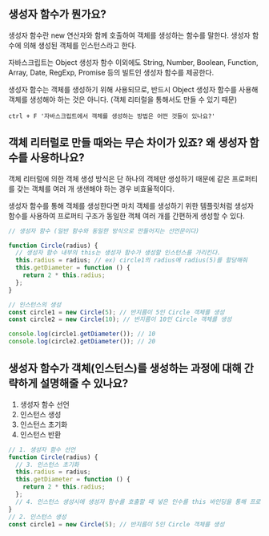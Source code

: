 
## 생성자 함수가 뭔가요?
생성자 함수란 new 연산자와 함께 호출하여 객체를 생성하는 함수를 말한다. 생성자 함수에 의해 생성된 객체를 인스턴스라고 한다.

자바스크립트는 Object 생성자 함수 이외에도 String, Number, Boolean, Function, Array, Date, RegExp, Promise 등의 빌트인 생성자 함수를 제공한다.

생성자 함수는 객체를 생성하기 위해 사용되므로, 반드시 Object 생성자 함수를 사용해 객체를 생성해야 하는 것은 아니다. (객체 리터럴을 통해서도 만들 수 있기 때문)

`ctrl + F '자바스크립트에서 객체를 생성하는 방법은 어떤 것들이 있나요?'`


## 객체 리터럴로 만들 때와는 무슨 차이가 있죠? 왜 생성자 함수를 사용하나요?
객체 리터럴에 의한 객체 생성 방식은 단 하나의 객체만 생성하기 때문에 같은 프로퍼티를 갖는 객체를 여러 개 생샌해야 하는 경우 비효율적이다.

생성자 함수를 통해 객체를 생성한다면 마치 객체를 생성하기 위한 템플릿처럼 생성자 함수를 사용하여 프로퍼티 구조가 동일한 객체 여러 개를 간편하게 생성할 수 있다.

```javascript
// 생성자 함수 (일반 함수와 동일한 방식으로 만들어지는 선언문이다)

function Circle(radius) {
  // 생성자 함수 내부의 this는 생성자 함수가 생성할 인스턴스를 가리킨다.
  this.radius = radius; // ex) circle1의 radius에 radius(5)를 할당해줘
  this.getDiameter = function () {
    return 2 * this.radius;
  };
}

// 인스턴스의 생성
const circle1 = new Circle(5); // 반지름이 5인 Circle 객체를 생성
const circle2 = new Circle(10); // 반지름이 10인 Circle 객체를 생성

console.log(circle1.getDiameter()); // 10
console.log(circle2.getDiameter()); // 20
```

## 생성자 함수가 객체(인스턴스)를 생성하는 과정에 대해 간략하게 설명해줄 수 있나요?
1. 생성자 함수 선언
2. 인스턴스 생성
3. 인스턴스 초기화
4. 인스턴스 반환
```javascript
// 1. 생성자 함수 선언
function Circle(radius) {
  // 3. 인스턴스 초기화
  this.radius = radius;
  this.getDiameter = function () {
    return 2 * this.radius;
  };
  // 4. 인스턴스 생성시에 생성자 함수를 호출할 때 넣은 인수를 this 바인딩을 통해 프로퍼티에 할당한 뒤, 인스턴스를 반환한다
}
// 2. 인스턴스 생성
const circle1 = new Circle(5); // 반지름이 5인 Circle 객체를 생성
```
